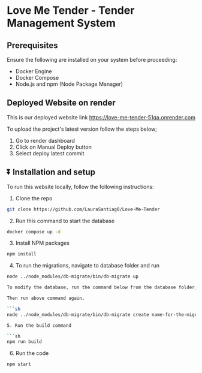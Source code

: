 # Love Me Tender - Tender Management System

## Prerequisites

Ensure the following are installed on your system before proceeding:

- Docker Engine
- Docker Compose
- Node.js and npm (Node Package Manager)

## Deployed Website on render

This is our deployed website link https://love-me-tender-51qa.onrender.com

To upload the project's latest version follow the steps below;

1. Go to render dashboard
2. Click on Manual Deploy button
3. Select deploy latest commit

## ⏬ Installation and setup

To run this website locally, follow the following instructions:

1. Clone the repo

```sh
git clone https://github.com/LauraSantiag0/Love-Me-Tender
```

2. Run this command to start the database

```sh
docker compose up -d
```

3. Install NPM packages

```sh
npm install
```

4. To run the migrations, navigate to database folder and run

```sh
node ../node_modules/db-migrate/bin/db-migrate up

To modify the database, run the command below from the database folder, and add DB modifications in the generated ...-up.sql file

Then run above command again.

```sh
node ../node_modules/db-migrate/bin/db-migrate create name-for-the-migration --sql-file

5. Run the build command

```sh
npm run build
```

6. Run the code

```sh
npm start
```
